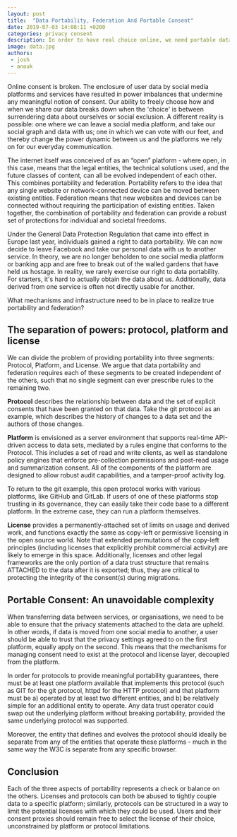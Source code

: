 ```yaml
---
layout: post
title:  "Data Portability, Federation And Portable Consent"
date: 2019-07-03 14:08:11 +0200
categories: privacy consent
description: In order to have real choice online, we need portable data and consent. We need separate platforms, protocols and licenses, such that each represents a check or balance on the others.
image: data.jpg 
authors:
 - josh
 - anouk
---
```


Online consent is broken. The enclosure of user data by social media platforms and services have resulted in power imbalances that undermine any meaningful notion of consent. Our ability to freely choose how and when we share our data breaks down when the 'choice' is between surrendering data about ourselves or social exclusion. A different reality is possible: one where we can leave a social media platform, and take our social graph and data with us; one in which we can vote with our feet, and thereby change the power dynamic between us and the platforms we rely on for our everyday communication.

The internet itself was conceived of as an “open” platform - where open, in this case, means that the legal entities, the technical solutions used, and the future classes of content, can all be evolved independent of each other. This combines portability and federation. Portability refers to the idea that any single website or network-connected device can be moved between existing entities. Federation means that new websites and devices can be connected without requiring the participation of existing entities. Taken together, the combination of portability and federation can provide a robust set of protections for individual and societal freedoms.

Under the General Data Protection Regulation that came into effect in Europe last year, individuals gained a right to data portability. We can now decide to leave Facebook and take our personal data with us to another service. In theory, we are no longer beholden to one social media platform or banking app and are free to break out of the walled gardens that have held us hostage. In reality, we rarely exercise our right to data portability. For starters, it's hard to actually obtain the data about us. Additionally, data derived from one service is often not directly usable for another. 

What mechanisms and infrastructure need to be in place to realize true portability and federation?


## The separation of powers: protocol, platform and license

We can divide the problem of providing portability into three segments: Protocol, Platform, and License. We argue that data portability and federation requires each of these segments to be created independent of the others, such that no single segment can ever prescribe rules to the remaining two.

**Protocol** describes the relationship between data and the set of explicit consents that have been granted on that data. Take the git protocol as an example, which describes the history of changes to a data set and the authors of those changes. 

**Platform** is envisioned as a server environment that supports real-time API-driven access to data sets, mediated by a rules engine that conforms to the Protocol. This includes a set of read and write clients, as well as standalone policy engines that enforce pre-collection permissions and post-read usage and summarization consent. All of the components of the platform are designed to allow robust audit capabilities, and a tamper-proof activity log. 

To return to the git example, this open protocol works with various platforms, like GitHub and GitLab. If users of one of these platforms stop trusting in its governance, they can easily take their code base to a different platform. In the extreme case, they can run a platform themselves.

**License** provides a permanently-attached set of limits on usage and derived work, and functions exactly the same as copy-left or permissive licensing in the open source world. Note that extended permutations of the copy-left principles (including licenses that explicitly prohibit commercial activity) are likely to emerge in this space. Additionally, licenses and other legal frameworks are the only portion of a data trust structure that remains ATTACHED to the data after it is exported; thus, they are critical to protecting the integrity of the consent(s) during migrations.

## Portable Consent: An unavoidable complexity

When transferring data between services, or organisations, we need to be able to ensure that the privacy statements attached to the data are upheld. In other words, if data is moved from one social media to another, a user should be able to trust that the privacy settings agreed to on the first platform, equally apply on the second. This means that the mechanisms for managing consent need to exist at the protocol and license layer, decoupled from the platform. 

In order for protocols to provide meaningful portability guarantees, there must be at least one platform available that implements this protocol (such as GIT for the git protocol, httpd for the HTTP protocol) and that platform must be a) operated by at least two different entities, and b) be relatively simple for an additional entity to operate. Any data trust operator could swap out the underlying platform without breaking portability, provided the same underlying protocol was supported.

Moreover, the entity that defines and evolves the protocol should ideally be separate from any of the entities that operate these platforms - much in the same way the W3C is separate from any specific browser.

## Conclusion
Each of the three aspects of portability represents a check or balance on the others. Licenses and protocols can both be abused to tightly couple data to a specific platform; similarly, protocols can be structured in a way to limit the potential licenses with which they could be used. Users and their consent proxies should remain free to select the license of their choice, unconstrained by platform or protocol limitations.